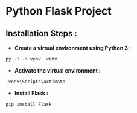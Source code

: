 # Python Flask Project

## Installation Steps :
- **Create a virtual environment using Python 3 :**
```bash
py -3 -m venv .venv
```
- **Activate the virtual environment :**
```bash
.venv\Scripts\activate
```
- **Install Flask :**
```bash
pip install Flask
```